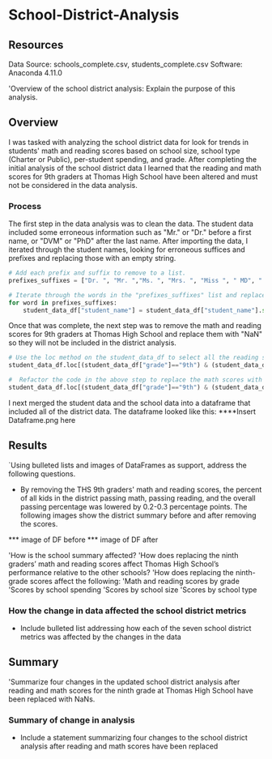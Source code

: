 # School-District-Analysis

## Resources
Data Source: schools_complete.csv, students_complete.csv
Software: Anaconda 4.11.0

'Overview of the school district analysis: Explain the purpose of this analysis.

## Overview
I was tasked with analyzing the school district data for look for trends in students' math and reading scores based on school size, school type (Charter or Public), per-student spending, and grade. After completing the initial analysis of the school district data I learned that the reading and math scores for 9th graders at Thomas High School have been altered and must not be considered in the data analysis.

### Process
The first step in the data analysis was to clean the data. The student data included some erroneous information such as "Mr." or "Dr." before a first name, or "DVM" or "PhD" after the last name. After importing the data, I iterated through the student names, looking for erroneous suffices and prefixes and replacing those with an empty string.

```python
# Add each prefix and suffix to remove to a list.
prefixes_suffixes = ["Dr. ", "Mr. ","Ms. ", "Mrs. ", "Miss ", " MD", " DDS", " DVM", " PhD"]

# Iterate through the words in the "prefixes_suffixes" list and replace them with an empty space, "".
for word in prefixes_suffixes:
    student_data_df["student_name"] = student_data_df["student_name"].str.replace(word,"")
```
Once that was complete, the next step was to remove the math and reading scores for 9th graders at Thomas High School and replace them with "NaN" so they will not be included in the district analysis.

```python
# Use the loc method on the student_data_df to select all the reading scores from the 9th grade at Thomas High School and replace them with NaN.
student_data_df.loc[(student_data_df["grade"]=="9th") & (student_data_df["school_name"]=="Thomas High School"),"reading_score"] = np.nan

#  Refactor the code in the above step to replace the math scores with NaN.
student_data_df.loc[(student_data_df["grade"]=="9th") & (student_data_df["school_name"]=="Thomas High School"),"math_score"] = np.nan
```
I next merged the student data and the school data into a dataframe that included all of the district data. The dataframe looked like this:
****Insert Dataframe.png here



## Results
`Using bulleted lists and images of DataFrames as support, address the following questions.

- By removing the THS 9th graders' math and reading scores, the percent of all kids in the district passing math, passing reading, and the overall passing percentage was lowered by 0.2-0.3 percentage points. The following images show the district summary before and after removing the scores.

*** image of DF before
*** image of DF after

'How is the school summary affected?
'How does replacing the ninth graders’ math and reading scores affect Thomas High School’s performance relative to the other schools?
'How does replacing the ninth-grade scores affect the following:
  'Math and reading scores by grade
  'Scores by school spending
  'Scores by school size
  'Scores by school type

### How the change in data affected the school district metrics
- Include bulleted list addressing how each of the seven school district metrics was affected by the changes in the data

## Summary

'Summarize four changes in the updated school district analysis after reading and math scores for the ninth grade at Thomas High School have been replaced with NaNs.

### Summary of change in analysis
- Include a statement summarizing four changes to the school district analysis after reading and math scores have been replaced
